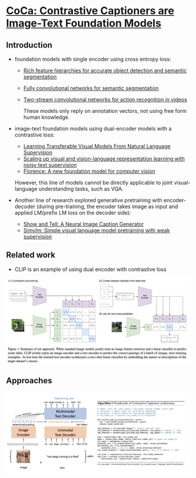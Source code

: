 # [CoCa: Contrastive Captioners are Image-Text Foundation Models](https://arxiv.org/pdf/2205.01917.pdf)

## Introduction

- foundation models with single encoder using cross entropy loss:
  - [Rich feature hierarchies for accurate object detection and semantic segmentation](https://arxiv.org/abs/1311.2524)
  - [Fully convolutional networks for semantic segmentation](https://arxiv.org/abs/1411.4038)
  - [Two-stream convolutional networks for action recognition in videos](https://arxiv.org/abs/1406.2199)

    These models only reply on annotation vectors, not using free form human knowledge.

- image-text foundation models using dual-encoder models with a contrastive loss: 
  - [Learning Transferable Visual Models From Natural Language Supervision](https://arxiv.org/abs/2103.00020)
  - [Scaling up visual and vision-language representation learning with noisy text supervision](https://arxiv.org/abs/2102.05918)
  - [Florence: A new foundation model for computer vision](https://arxiv.org/abs/2111.11432)
  
  However, this line of models cannot be directly applicable to joint visual-language understanding tasks, such as VQA.


- Another line of research explored generative pretraining with encoder-decoder (during pre-training, the encoder takes image as input and applied LM/prefix LM loss on the decoder side):
  
    - [Show and Tell: A Neural Image Caption Generator](https://arxiv.org/abs/1411.4555)
    - [Simvlm: Simple visual language model pretraining with weak supervision](https://arxiv.org/pdf/2108.10904.pdf)


## Related work

  - CLIP is an example of using dual encoder with contrastive loss

  ![clip](./clip.png)


## Approaches

![coca](./coca.png)